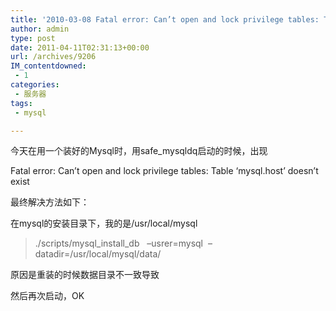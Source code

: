 ```yaml
---
title: '2010-03-08 Fatal error: Can’t open and lock privilege tables: Table ‘mysql.host’ doesn’t exist的解决方法 – [MySQL]'
author: admin
type: post
date: 2011-04-11T02:31:13+00:00
url: /archives/9206
IM_contentdowned:
 - 1
categories:
 - 服务器
tags:
 - mysql

---
```

今天在用一个装好的Mysql时，用safe_mysqldq启动的时候，出现

Fatal error: Can’t open and lock privilege tables: Table ‘mysql.host’ doesn’t exist

最终解决方法如下：

在mysql的安装目录下，我的是/usr/local/mysql

> ./scripts/mysql\_install\_db   –usrer=mysql  –datadir=/usr/local/mysql/data/

原因是重装的时候数据目录不一致导致

然后再次启动，OK